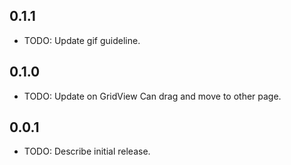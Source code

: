 ## 0.1.1

* TODO: Update gif guideline.

## 0.1.0

* TODO: Update on GridView Can drag and move to other page.

## 0.0.1

* TODO: Describe initial release.
